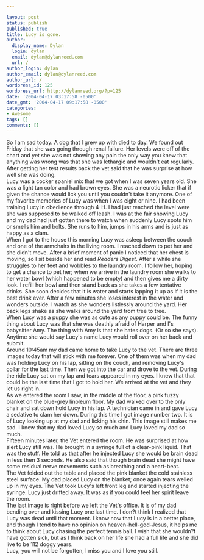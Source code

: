 ```yaml
---

layout: post
status: publish
published: true
title: Lucy is gone.
author:
  display_name: Dylan
  login: dylan
  email: dylan@dylanreed.com
  url: /
author_login: dylan
author_email: dylan@dylanreed.com
author_url: /
wordpress_id: 125
wordpress_url: http://dylanreed.org/?p=125
date: '2004-04-17 03:17:58 -0500'
date_gmt: '2004-04-17 09:17:58 -0500'
categories:
- Awesome
tags: []
comments: []
---
```


So I am sad today. A dog that I grew up with died to day. We found out Friday that she was going through renal failure. Her levels were off of the chart and yet she was not showing any pain the only way you knew that anything was wrong was that she was lethargic and wouldn't eat regularly. After getting her test results back the vet said that he was surprise at how well she was doing.  
Lucy was a cocker spaniel mix that we got when I was seven years old. She was a light tan color and had brown eyes. She was a neurotic licker that if given the chance would lick you until you couldn't take it anymore. One of my favorite memories of Lucy was when I was eight or nine. I had been training Lucy in obedience through 4-H. I had just reached the level were she was supposed to be walked off leash. I was at the fair showing Lucy and my dad had just gotten there to watch when suddenly Lucy spots him or smells him and bolts. She runs to him, jumps in his arms and is just as happy as a clam.  
When I got to the house this morning Lucy was asleep between the couch and one of the armchairs in the living room. I reached down to pet her and she didn't move. After a brief moment of panic I noticed that her chest is moving, so I sit beside her and read _Readers Digest_. After a while she struggles to her feet and wobbles to the laundry room. I follow her, hoping to get a chance to pet her; when we arrive in the laundry room she walks to her water bowl (which happened to be empty) and then gives me a dirty look. I refill her bowl and then stand back as she takes a few tentative drinks. She soon decides that it is water and starts lapping it up as if it is the best drink ever. After a few minutes she loses interest in the water and wonders outside. I watch as she wonders listlessly around the yard. Her back legs shake as she walks around the yard from tree to tree.  
When Lucy was a puppy she was as cute as any puppy could be. The funny thing about Lucy was that she was deathly afraid of Harper and I's babysitter Amy. The thing with Amy is that she hates dogs. (Or so she says). Anytime she would say Lucy's name Lucy would roll over on her back and submit.  
Around 10:45am my dad came home to take Lucy to the vet. There are three images today that will stick with me forever. One of them was when my dad was holding Lucy on his lap, sitting on the couch, and removing Lucy's collar for the last time. Then we got into the car and drove to the vet. During the ride Lucy sat on my lap and tears appeared in my eyes. I knew that that could be the last time that I got to hold her. We arrived at the vet and they let us right in.  
As we entered the room I saw, in the middle of the floor, a pink fuzzy blanket on the blue-grey linoleum floor. My dad walked over to the only chair and sat down hold Lucy in his lap. A technician came in and gave Lucy a sedative to clam her down. During this time I got image number two. It is of Lucy looking up at my dad and licking his chin. This image still makes me sad. I knew that my dad loved Lucy so much and Lucy loved my dad so much.  
Fifteen minutes later, the Vet entered the room. He was surprised at how alert Lucy still was. He brought in a syringe full of a clear-pink liquid. That was the stuff. He told us that after he injected Lucy she would be brain dead in less then 3 seconds. He also said that though brain dead she might have some residual nerve movements such as breathing and a heart-beat.  
The Vet folded out the table and placed the pink blanket the cold stainless steel surface. My dad placed Lucy on the blanket; once again tears welled up in my eyes. The Vet took Lucy's left front leg and started injecting the syringe. Lucy just drifted away. It was as if you could feel her spirit leave the room.  
The last image is right before we left the Vet's office. It is of my dad bending over and kissing Lucy one last time. I don?t think I realized that Lucy was dead until that moment. I know now that Lucy is in a better place, and though I tend to have no opinion on heaven-hell-god-Jesus, it helps me to think about Lucy chasing the perfect tennis ball. I wish that she wouldn?t have gotten sick, but as I think back on her life she had a full life and she did live to be 112 doggy years.  
Lucy, you will not be forgotten, I miss you and I love you still.
